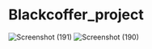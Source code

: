 # Blackcoffer_project

![Screenshot (191)](https://github.com/SHUBHAMKUMAR2001/Blackcoffer_project/assets/100350499/3a7b325a-765c-4fc7-a337-6c4398e1ed3d)
![Screenshot (190)](https://github.com/SHUBHAMKUMAR2001/Blackcoffer_project/assets/100350499/756bc7c2-fd0b-4261-a00b-50e79974ef23)

